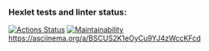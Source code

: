 ### Hexlet tests and linter status:
[![Actions Status](https://github.com/apassionado/python-project-lvl1/workflows/hexlet-check/badge.svg)](https://github.com/apassionado/python-project-lvl1/actions)
[![Maintainability](https://api.codeclimate.com/v1/badges/afed910350880ec170a3/maintainability)](https://codeclimate.com/github/apassionado/python-project-lvl1/maintainability)
https://asciinema.org/a/BSCUS2K1eOyCu9YJ4zWccKFcd
